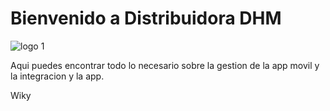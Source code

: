 # Bienvenido a Distribuidora DHM

![logo 1](https://github.com/DHM-DISTRIBUIDORA/.github/assets/7370358/ad4eedce-33ff-438c-ad35-18a109d9f0ef)

Aqui puedes encontrar todo lo necesario sobre la gestion de la app movil y la integracion y la app.

Wiky
